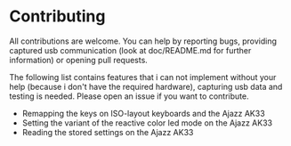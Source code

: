 # Contributing

All contributions are welcome. You can help by reporting bugs, providing captured usb communication (look at doc/README.md for further information) or opening pull requests.

The following list contains features that i can not implement without your help (because i don't have the required hardware), capturing usb data and testing is needed. Please open an issue if you want to contribute.
- Remapping the keys on ISO-layout keyboards and the Ajazz AK33
- Setting the variant of the reactive color led mode on the Ajazz AK33
- Reading the stored settings on the Ajazz AK33
